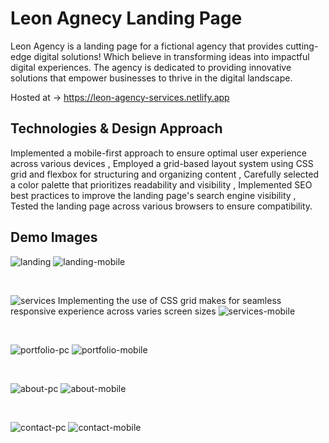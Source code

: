 # Leon Agnecy Landing Page

Leon Agency is a landing page for a fictional agency that provides cutting-edge digital solutions! 
Which believe in transforming ideas into impactful digital experiences. 
The agency is dedicated to providing innovative solutions that empower businesses to thrive in the digital landscape.

Hosted at -> https://leon-agency-services.netlify.app

## Technologies & Design Approach

 Implemented a mobile-first approach to ensure optimal user experience across various devices
, Employed a grid-based layout system using CSS grid and flexbox for structuring and organizing content
, Carefully selected a color palette that prioritizes readability and visibility
, Implemented SEO best practices to improve the landing page's search engine visibility
, Tested the landing page across various browsers to ensure compatibility.

## Demo Images

![landing](./leon-landing/landing-pc.jpg) 
![landing-mobile](./leon-landing/landing-mobile.jpg)

<br/>

![services](./leon-landing/services-pc.jpg) 
Implementing the use of CSS grid makes for seamless responsive experience across varies screen sizes
![services-mobile](./leon-landing/services-mobile.jpg) 

<br/>

![portfolio-pc](./leon-landing/portfolio-pc.jpg)
![portfolio-mobile](./leon-landing/portfolio-mobile.jpg)

<br/>

![about-pc](./leon-landing/about-pc.jpg)
![about-mobile](./leon-landing/about-mobile.jpg)

<br/>

![contact-pc](./leon-landing/contact-pc.jpg)
![contact-mobile](./leon-landing/contact-mobile.jpg)

